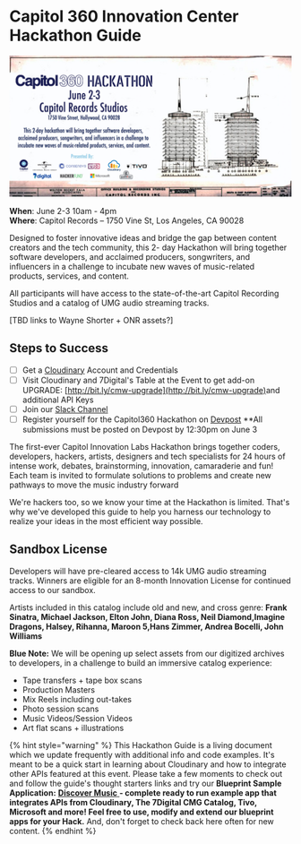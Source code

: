 # Capitol 360 Innovation Center Hackathon Guide

![](.gitbook/assets/eventbritehackathonwhackfest.jpg)

**When**: June 2-3  10am - 4pm  
**Where**: Capitol Records – 1750 Vine St, Los Angeles, CA 90028

Designed to foster innovative ideas and bridge the gap between content creators and the tech community, this 2- day Hackathon will bring together software developers, and acclaimed producers, songwriters, and influencers in a challenge to incubate new waves of music-related products, services, and content.

All participants will have access to the state-of-the-art Capitol Recording Studios and a catalog of UMG audio streaming tracks.

\[TBD links to Wayne Shorter + ONR assets?\]

## Steps to Success

* [ ] Get a [Cloudinary](https://cloudinary.com/signup?utm_source=CMW&utm_medium=Gitbook&utm_campaign=Evangelism&utm_term=Hackathon-Guide&utm_content=Signup_CMW) Account and Credentials
* [ ] Visit Cloudinary and 7Digital's Table at the Event to get add-on UPGRADE: [http://bit.ly/cmw-upgrade](http://bit.ly/cmw-upgrade)​ and additional API Keys
* [ ] Join our [Slack Channel ](http://bit.ly/cmw-slack)
* [ ] Register yourself for the Capitol360 Hackathon on [Devpost](https://capitol360-hackathon-6634.devpost.com/) \*\*All submissions must be posted on Devpost by 12:30pm on June 3

The first-ever Capitol Innovation Labs Hackathon brings together coders, developers, hackers, artists, designers and tech specialists for 24 hours of intense work, debates, brainstorming, innovation, camaraderie and fun! Each team is invited to formulate solutions to problems and create new pathways to move the music industry forward

We're hackers too, so we know your time at the Hackathon is limited. That's why we've developed this guide to help you harness our technology to realize your ideas in the most efficient way possible.

## Sandbox License

Developers will have pre-cleared access to 14k UMG audio streaming tracks. Winners are eligible for an 8-month Innovation License for continued access to our sandbox. 

Artists included in this catalog include old and new, and cross genre: **Frank Sinatra, Michael Jackson, Elton John, Diana Ross, Neil Diamond,Imagine Dragons, Halsey, Rihanna, Maroon 5,Hans Zimmer, Andrea Bocelli, John Williams**

**Blue Note:** We will be opening up select assets from our digitized archives to developers, in a challenge to build an immersive catalog experience: 

* Tape transfers + tape box scans
* Production Masters
* Mix Reels including out-takes
* Photo session scans
* Music Videos/Session Videos
* Art flat scans + illustrations

{% hint style="warning" %}
This Hackathon Guide is a living document which we update frequently with additional info and code examples. It's meant to be a quick start in learning about Cloudinary and how to integrate other APIs featured at this event. Please take a few moments to check out and follow the guide's thought starters links and try our **Blueprint Sample Application:** [**Discover Music** ](https://cloudinary.gitbook.io/cil-hackathon-guide/blueprints/discover-music) **- complete ready to run example app that integrates APIs from Cloudinary, The 7Digital CMG Catalog, Tivo, Microsoft and more!  Feel free to use, modify and extend our blueprint apps for your Hack.**  And, don't forget to check back here often for new content.
{% endhint %}

